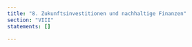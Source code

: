 ```yaml
---
title: "8. Zukunftsinvestitionen und nachhaltige Finanzen"
section: "VIII"
statements: []

---
```


